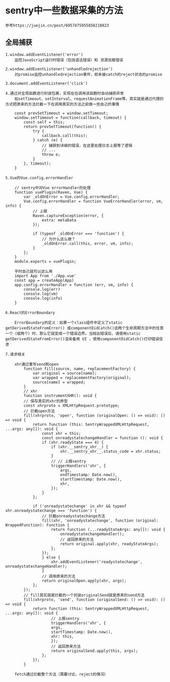 # sentry中一些数据采集的方法

    参考https://juejin.cn/post/6957475955858210823

## 全局捕获

    1.window.addEventListener('error')
        监控JavaScript运行时错误（包括语法错误）和 资源加载错误

    2.window.addEventListener('unhandledrejection')
        对promise监控unhandledrejection事件，即未被catch的reject状态的promise

    3.document.addEventListener('click')

    4.通过对全局函数进行封装包裹，实现在在调用该函数时自动捕获异常
        如setTimeout、setInterval、requestAnimationFrame等，其实就是通过代理的方式把原来的方法拦截一下在调用真实的方法之前做一些自己的事情

        const prevSetTimeout = window.setTimeout;
        window.setTimeout = function(callback, timeout) {
            const self = this;
            return prevSetTimeout(function() {
                try {
                    callback.call(this);
                } catch (e) {
                    // 捕获到详细的错误，在这里处理日志上报等了逻辑
                    // ...
                    throw e;
                }
            }, timeout);
        }

    5.Vue的Vue.config.errorHandler

        // sentry中对Vue errorHandler的处理
        function vuePlugin(Raven, Vue) {
            var _oldOnError = Vue.config.errorHandler;
            Vue.config.errorHandler = function VueErrorHandler(error, vm, info) {
                // 上报
                Raven.captureException(error, {
                    extra: metaData
                });

                if (typeof _oldOnError === 'function') {
                    // 为什么这么做？
                    _oldOnError.call(this, error, vm, info);
                }
            };
        }
        module.exports = vuePlugin;

        平时自己就可以这么用
        import App from './App.vue'
        const app = createApp(App)
        app.config.errorHandler = function (err, vm, info) {
            console.log(err)
            console.log(vm)
            console.log(info)
        }

    6.React的ErrorBoundary

        ErrorBoundary的定义：如果一个class组件中定义了static getDerivedStateFromError() 或componentDidCatch()这两个生命周期方法中的任意一个（或两个）时，那么它就变成一个错误边界。当抛出错误后，请使用static getDerivedStateFromError()渲染备用 UI ，使用componentDidCatch()打印错误信息

    7.请求相关

        xhr通过重写send和open
            function fill(source, name, replacementFactory) {
                var original = source[name];
                var wrapped = replacementFactory(original);
                source[name] = wrapped;
            }
            // xhr
            function instrumentXHR(): void {
            // 保存真实的xhr的原型
            const xhrproto = XMLHttpRequest.prototype;
            // 拦截open方法
            fill(xhrproto, 'open', function (originalOpen: () => void): () => void {
                return function (this: SentryWrappedXMLHttpRequest, ...args: any[]): void {
                    const xhr = this;
                    const onreadystatechangeHandler = function (): void {
                    if (xhr.readyState === 4) {
                        if (xhr.__sentry_xhr__) {
                            xhr.__sentry_xhr__.status_code = xhr.status;
                        }
                        // // 上报sentry
                        triggerHandlers('xhr', {
                            args,
                            endTimestamp: Date.now(),
                            startTimestamp: Date.now(),
                            xhr,
                        });
                    }
                };

                if ('onreadystatechange' in xhr && typeof xhr.onreadystatechange === 'function') {
                    // 拦截onreadystatechange方法
                    fill(xhr, 'onreadystatechange', function (original: WrappedFunction): Function {
                        return function (...readyStateArgs: any[]): void {
                            onreadystatechangeHandler();
                            // 返回原来的方法
                            return original.apply(xhr, readyStateArgs);
                        };
                    });
                    } else {
                        xhr.addEventListener('readystatechange', onreadystatechangeHandler);
                    }
                    // 调用原来的方法
                    return originalOpen.apply(xhr, args);
                };
            });
            // fill其实就是拦截的一个封装originalSend就是原来的send方法
            fill(xhrproto, 'send', function (originalSend: () => void): () => void {
                return function (this: SentryWrappedXMLHttpRequest, ...args: any[]): void {
                        // 上报sentry
                        triggerHandlers('xhr', {
                        args,
                        startTimestamp: Date.now(),
                        xhr: this,
                        });
                        // 返回原来方法
                        return originalSend.apply(this, args);
                    };
                });
            }

        fetch通过拦截整个方法（需要讨论，reject的情况）